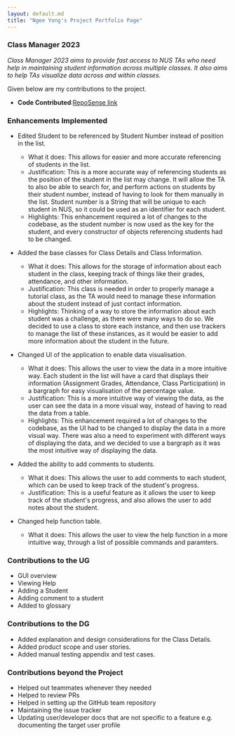```yaml
---
layout: default.md
title: "Ngee Yong's Project Portfolio Page"
---
```


### Class Manager 2023

*Class Manager 2023 aims to provide fast access to NUS TAs who need help in maintaining student information across multiple classes. It also aims to help TAs visualize data across and within classes.*

Given below are my contributions to the project.

* **Code Contributed**:[RepoSense link](https://nus-cs2103-ay2324s1.github.io/tp-dashboard/?search=ngeeyonglim&breakdown=true)

### Enhancements Implemented
- Edited Student to be referenced by Student Number instead of position in the list.
  - What it does: This allows for easier and more accurate referencing of students in the list.
  - Justification: This is a more accurate way of referencing students as the position of the student in the list may change.
  It will allow the TA to also be able to search for, and perform actions on students by their student number, instead of having to look for them manually in the list.
  Student number is a String that will be unique to each student in NUS, so it could be used as an identifier for each student.
  - Highlights: This enhancement required a lot of changes to the codebase, as the student number is now used as the key for the student, and every constructor of objects referencing students had to be changed.
  
- Added the base classes for Class Details and Class Information.
  - What it does: This allows for the storage of information about each student in the class, keeping track of things like their grades, attendance, and other information.
  - Justification: This class is needed in order to properly manage a tutorial class, as the TA would need to manage these information about the student instead of just contact information.
  - Highlights: Thinking of a way to store the information about each student was a challenge, as there were many ways to do so. 
  We decided to use a class to store each instance, and then use trackers to manage the list of these instances, as it would be easier to add more information about the student in the future.

- Changed UI of the application to enable data visualisation.
  - What it does: This allows the user to view the data in a more intuitive way. 
  Each student in the list will have a card that displays their information (Assignment Grades, Attendance, Class Participation) in a bargraph for easy visualisation of the percentage value.
  - Justification: This is a more intuitive way of viewing the data, as the user can see the data in a more visual way, instead of having to read the data from a table.
  - Highlights: This enhancement required a lot of changes to the codebase, as the UI had to be changed to display the data in a more visual way. 
  There was also a need to experiment with different ways of displaying the data, and we decided to use a bargraph as it was the most intuitive way of displaying the data.
  
- Added the ability to add comments to students.
  - What it does: This allows the user to add comments to each student, which can be used to keep track of the student's progress.
  - Justification: This is a useful feature as it allows the user to keep track of the student's progress, and also allows the user to add notes about the student.
  
- Changed help function table.
  - What it does: This allows the user to view the help function in a more intuitive way, through a list of possible commands and paramters.

### Contributions to the UG
- GUI overview
- Viewing Help
- Adding a Student
- Adding comment to a student
- Added to glossary

### Contributions to the DG
- Added explanation and design considerations for the Class Details.
- Added product scope and user stories.
- Added manual testing appendix and test cases.

### Contributions beyond the Project
- Helped out teammates whenever they needed
- Helped to review PRs
- Helped in setting up the GitHub team repository
- Maintaining the issue tracker 
- Updating user/developer docs that are not specific to a feature e.g. documenting the target user profile

